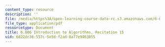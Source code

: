 ```yaml
---
content_type: resource
description: ''
file: /media/https%3A/open-learning-course-data-rc.s3.amazonaws.com/6-006-introduction-to-algorithms-spring-2020/6022dc36557c5e5df2ad0a77e9463855_MIT6_006S20_r15.pdf
file_type: application/pdf
resourcetype: Document
title: 6.006 Introduction to Algorithms, Recitation 15
uid: 6022dc36-557c-5e5d-f2ad-0a77e9463855
---
```

